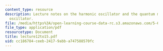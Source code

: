 ```yaml
---
content_type: resource
description: Lecture notes on the harmonic oscillator and the quantum mechanical harmonic
  oscillator.
file: /media/https%3A/open-learning-course-data-rc.s3.amazonaws.com/5-61-physical-chemistry-fall-2007/cc186784ceeb24179abba747588570fc_lecture12to15.pdf
file_type: application/pdf
resourcetype: Document
title: lecture12to15.pdf
uid: cc186784-ceeb-2417-9abb-a747588570fc
---
```

